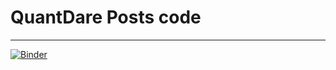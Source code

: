 # QuantDare Posts code
---
[![Binder](https://mybinder.org/badge_logo.svg)](https://mybinder.org/v2/gh/pabloleo-96/quant-networks/master)

